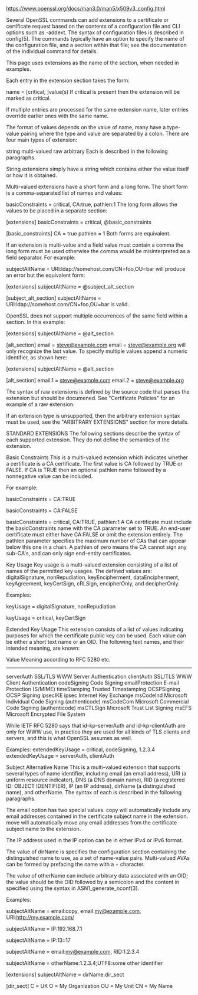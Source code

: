 https://www.openssl.org/docs/man3.0/man5/x509v3_config.html

Several OpenSSL commands can add extensions to a certificate or certificate request based on the contents of a configuration file and CLI options such as -addext. The syntax of configuration files is described in config(5). The commands typically have an option to specify the name of the configuration file, and a section within that file; see the documentation of the individual command for details.

This page uses extensions as the name of the section, when needed in examples.

Each entry in the extension section takes the form:

name = [critical, ]value(s)
If critical is present then the extension will be marked as critical.

If multiple entries are processed for the same extension name, later entries override earlier ones with the same name.

The format of values depends on the value of name, many have a type-value pairing where the type and value are separated by a colon. There are four main types of extension:

string
multi-valued
raw
arbitrary
Each is described in the following paragraphs.

String extensions simply have a string which contains either the value itself or how it is obtained.

Multi-valued extensions have a short form and a long form. The short form is a comma-separated list of names and values:

basicConstraints = critical, CA:true, pathlen:1
The long form allows the values to be placed in a separate section:

[extensions]
basicConstraints = critical, @basic_constraints

[basic_constraints]
CA = true
pathlen = 1
Both forms are equivalent.

If an extension is multi-value and a field value must contain a comma the long form must be used otherwise the comma would be misinterpreted as a field separator. For example:

subjectAltName = URI:ldap://somehost.com/CN=foo,OU=bar
will produce an error but the equivalent form:

[extensions]
subjectAltName = @subject_alt_section

[subject_alt_section]
subjectAltName = URI:ldap://somehost.com/CN=foo,OU=bar
is valid.

OpenSSL does not support multiple occurrences of the same field within a section. In this example:

[extensions]
subjectAltName = @alt_section

[alt_section]
email = steve@example.com
email = steve@example.org
will only recognize the last value. To specify multiple values append a numeric identifier, as shown here:

[extensions]
subjectAltName = @alt_section

[alt_section]
email.1 = steve@example.com
email.2 = steve@example.org

The syntax of raw extensions is defined by the source code that parses the extension but should be documened. See "Certificate Policies" for an example of a raw extension.

If an extension type is unsupported, then the arbitrary extension syntax must be used, see the "ARBITRARY EXTENSIONS" section for more details.

STANDARD EXTENSIONS
The following sections describe the syntax of each supported extension. They do not define the semantics of the extension.

Basic Constraints
This is a multi-valued extension which indicates whether a certificate is a CA certificate. The first value is CA followed by TRUE or FALSE. If CA is TRUE then an optional pathlen name followed by a nonnegative value can be included.

For example:

basicConstraints = CA:TRUE

basicConstraints = CA:FALSE

basicConstraints = critical, CA:TRUE, pathlen:1
A CA certificate must include the basicConstraints name with the CA parameter set to TRUE. An end-user certificate must either have CA:FALSE or omit the extension entirely. The pathlen parameter specifies the maximum number of CAs that can appear below this one in a chain. A pathlen of zero means the CA cannot sign any sub-CA's, and can only sign end-entity certificates.

Key Usage
Key usage is a multi-valued extension consisting of a list of names of the permitted key usages. The defined values are: digitalSignature, nonRepudiation, keyEncipherment, dataEncipherment, keyAgreement, keyCertSign, cRLSign, encipherOnly, and decipherOnly.

Examples:

keyUsage = digitalSignature, nonRepudiation

keyUsage = critical, keyCertSign

Extended Key Usage
This extension consists of a list of values indicating purposes for which the certificate public key can be used. Each value can be either a short text name or an OID. The following text names, and their intended meaning, are known:

Value                  Meaning according to RFC 5280 etc.
-----                  ----------------------------------
serverAuth             SSL/TLS WWW Server Authentication
clientAuth             SSL/TLS WWW Client Authentication
codeSigning            Code Signing
emailProtection        E-mail Protection (S/MIME)
timeStamping           Trusted Timestamping
OCSPSigning            OCSP Signing
ipsecIKE               ipsec Internet Key Exchange
msCodeInd              Microsoft Individual Code Signing (authenticode)
msCodeCom              Microsoft Commercial Code Signing (authenticode)
msCTLSign              Microsoft Trust List Signing
msEFS                  Microsoft Encrypted File System

While IETF RFC 5280 says that id-kp-serverAuth and id-kp-clientAuth are only for WWW use, in practice they are used for all kinds of TLS clients and servers, and this is what OpenSSL assumes as well.

Examples:
extendedKeyUsage = critical, codeSigning, 1.2.3.4
extendedKeyUsage = serverAuth, clientAuth

Subject Alternative Name
This is a multi-valued extension that supports several types of name identifier, including email (an email address), URI (a uniform resource indicator), DNS (a DNS domain name), RID (a registered ID: OBJECT IDENTIFIER), IP (an IP address), dirName (a distinguished name), and otherName. The syntax of each is described in the following paragraphs.

The email option has two special values. copy will automatically include any email addresses contained in the certificate subject name in the extension. move will automatically move any email addresses from the certificate subject name to the extension.

The IP address used in the IP option can be in either IPv4 or IPv6 format.

The value of dirName is specifies the configuration section containing the distinguished name to use, as a set of name-value pairs. Multi-valued AVAs can be formed by prefacing the name with a + character.

The value of otherName can include arbitrary data associated with an OID; the value should be the OID followed by a semicolon and the content in specified using the syntax in ASN1_generate_nconf(3).

Examples:

subjectAltName = email:copy, email:my@example.com, URI:http://my.example.com/

subjectAltName = IP:192.168.7.1

subjectAltName = IP:13::17

subjectAltName = email:my@example.com, RID:1.2.3.4

subjectAltName = otherName:1.2.3.4;UTF8:some other identifier

[extensions]
subjectAltName = dirName:dir_sect

[dir_sect]
C = UK
O = My Organization
OU = My Unit
CN = My Name
